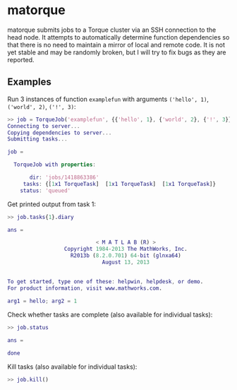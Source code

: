 # matorque

matorque submits jobs to a Torque cluster via an SSH connection to the head node. It attempts to automatically determine function dependencies so that there is no need to maintain a mirror of local and remote code. It is not yet stable and may be randomly broken, but I will try to fix bugs as they are reported.

## Examples

Run 3 instances of function `examplefun` with arguments `('hello', 1)`, `('world', 2)`, `('!', 3)`:

```matlab
>> job = TorqueJob('examplefun', {{'hello', 1}, {'world', 2}, {'!', 3}})
Connecting to server...
Copying dependencies to server...
Submitting tasks...

job = 

  TorqueJob with properties:

       dir: 'jobs/1418863386'
     tasks: {[1x1 TorqueTask]  [1x1 TorqueTask]  [1x1 TorqueTask]}
    status: 'queued'
```

Get printed output from task 1:

```matlab
>> job.tasks{1}.diary

ans =

                            < M A T L A B (R) >
                  Copyright 1984-2013 The MathWorks, Inc.
                    R2013b (8.2.0.701) 64-bit (glnxa64)
                              August 13, 2013

 
To get started, type one of these: helpwin, helpdesk, or demo.
For product information, visit www.mathworks.com.
 
arg1 = hello; arg2 = 1
```

Check whether tasks are complete (also available for individual tasks):

```matlab
>> job.status

ans =

done
```

Kill tasks (also available for individual tasks):

```matlab
>> job.kill()
```
